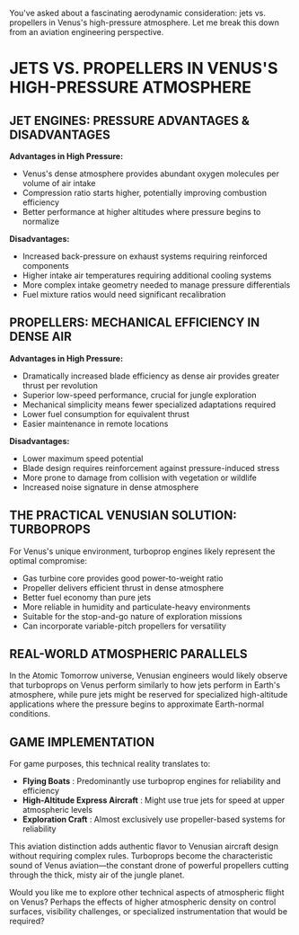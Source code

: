 You've asked about a fascinating aerodynamic consideration: jets vs. propellers in Venus's high-pressure atmosphere. Let me break this down from an aviation engineering perspective.

# JETS VS. PROPELLERS IN VENUS'S HIGH-PRESSURE ATMOSPHERE

## JET ENGINES: PRESSURE ADVANTAGES & DISADVANTAGES

**Advantages in High Pressure:**

* Venus's dense atmosphere provides abundant oxygen molecules per volume of air intake
* Compression ratio starts higher, potentially improving combustion efficiency
* Better performance at higher altitudes where pressure begins to normalize

**Disadvantages:**

* Increased back-pressure on exhaust systems requiring reinforced components
* Higher intake air temperatures requiring additional cooling systems
* More complex intake geometry needed to manage pressure differentials
* Fuel mixture ratios would need significant recalibration

## PROPELLERS: MECHANICAL EFFICIENCY IN DENSE AIR

**Advantages in High Pressure:**

* Dramatically increased blade efficiency as dense air provides greater thrust per revolution
* Superior low-speed performance, crucial for jungle exploration
* Mechanical simplicity means fewer specialized adaptations required
* Lower fuel consumption for equivalent thrust
* Easier maintenance in remote locations

**Disadvantages:**

* Lower maximum speed potential
* Blade design requires reinforcement against pressure-induced stress
* More prone to damage from collision with vegetation or wildlife
* Increased noise signature in dense atmosphere

## THE PRACTICAL VENUSIAN SOLUTION: TURBOPROPS

For Venus's unique environment, turboprop engines likely represent the optimal compromise:

* Gas turbine core provides good power-to-weight ratio
* Propeller delivers efficient thrust in dense atmosphere
* Better fuel economy than pure jets
* More reliable in humidity and particulate-heavy environments
* Suitable for the stop-and-go nature of exploration missions
* Can incorporate variable-pitch propellers for versatility

## REAL-WORLD ATMOSPHERIC PARALLELS

In the Atomic Tomorrow universe, Venusian engineers would likely observe that turboprops on Venus perform similarly to how jets perform in Earth's atmosphere, while pure jets might be reserved for specialized high-altitude applications where the pressure begins to approximate Earth-normal conditions.

## GAME IMPLEMENTATION

For game purposes, this technical reality translates to:

* **Flying Boats** : Predominantly use turboprop engines for reliability and efficiency
* **High-Altitude Express Aircraft** : Might use true jets for speed at upper atmospheric levels
* **Exploration Craft** : Almost exclusively use propeller-based systems for reliability

This aviation distinction adds authentic flavor to Venusian aircraft design without requiring complex rules. Turboprops become the characteristic sound of Venus aviation—the constant drone of powerful propellers cutting through the thick, misty air of the jungle planet.

Would you like me to explore other technical aspects of atmospheric flight on Venus? Perhaps the effects of higher atmospheric density on control surfaces, visibility challenges, or specialized instrumentation that would be required?
